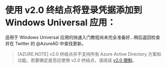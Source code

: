 <properties
	pageTitle="Azure AD v2.0 Windows Universal 应用 | Azure"
	description="如何构建一个使用个人 Microsoft 帐户和工作或学校帐户来登录用户的 Windows Universal 应用。"
	services="active-directory"
	documentationCenter=""
	authors="dstrockis"
	manager="mbaldwin"
	editor=""/>

<tags
	ms.service="active-directory"
	ms.date="02/20/2016"
	wacn.date="06/28/2016"/>

  # 使用 v2.0 终结点将登录凭据添加到 Windows Universal 应用：
  适用于 Windows Universal 应用的快速入门教程尚未完全准备好...稍后返回检查并在 Twitter 的 @AzureAD 中查找更新。

> [AZURE.NOTE]
	v2.0 终结点并不支持所有 Azure Active Directory 方案和功能。若要确定是否应使用 v2.0 终结点，请阅读 [v2.0 限制](/documentation/articles/active-directory-v2-limitations)。

<!---HONumber=Mooncake_0418_2016-->